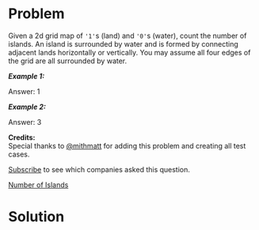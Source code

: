 
# Problem

Given a 2d grid map of `'1'`s (land) and `'0'`s (water), count the number of
islands. An island is surrounded by water and is formed by connecting adjacent
lands horizontally or vertically. You may assume all four edges of the grid
are all surrounded by water.

_**Example 1:**_

Answer: 1

_**Example 2:**_

Answer: 3

**Credits:**  
Special thanks to [@mithmatt](https://leetcode.com/discuss/user/mithmatt) for
adding this problem and creating all test cases.

[Subscribe](/subscribe/) to see which companies asked this question.



[Number of Islands](https://leetcode.com/problems/number-of-islands)

# Solution



